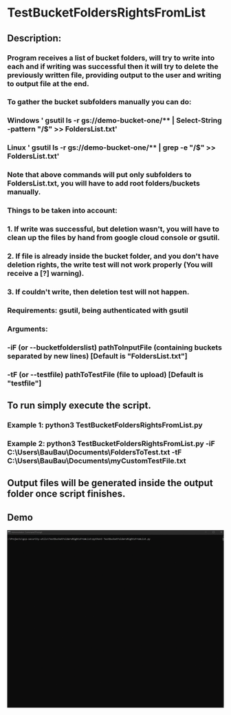 # TestBucketFoldersRightsFromList

## Description:
### Program receives a list of bucket folders, will try to write into each and if writing was successful then it will try to delete the previously written file, providing output to the user and writing to output file at the end.
### To gather the bucket subfolders manually you can do:
### Windows ' gsutil ls -r gs://demo-bucket-one/** | Select-String -pattern "/$" >> FoldersList.txt'
### Linux ' gsutil ls -r gs://demo-bucket-one/** | grep -e "/$" >> FoldersList.txt'
### Note that above commands will put only subfolders to FoldersList.txt, you will have to add root folders/buckets manually.
### Things to be taken into account:
### 1. If write was successful, but deletion wasn't, you will have to clean up the files by hand from google cloud console or gsutil.
### 2. If file is already inside the bucket folder, and you don't have deletion rights, the write test will not work properly (You will receive a [?] warning).
### 3. If couldn't write, then deletion test will not happen.
### Requirements: gsutil, being authenticated with gsutil
### Arguments: 
### -iF (or --bucketfolderslist) pathToInputFile (containing buckets separated by new lines) [Default is "FoldersList.txt"]
### -tF (or --testfile) pathToTestFile (file to upload) [Default is "testfile"]
## To run simply execute the script.
### Example 1: python3 TestBucketFoldersRightsFromList.py
### Example 2: python3 TestBucketFoldersRightsFromList.py -iF C:\Users\BauBau\Documents\FoldersToTest.txt -tF C:\Users\BauBau\Documents\myCustomTestFile.txt
## Output files will be generated inside the output folder once script finishes.

## Demo
![](demo.gif)
